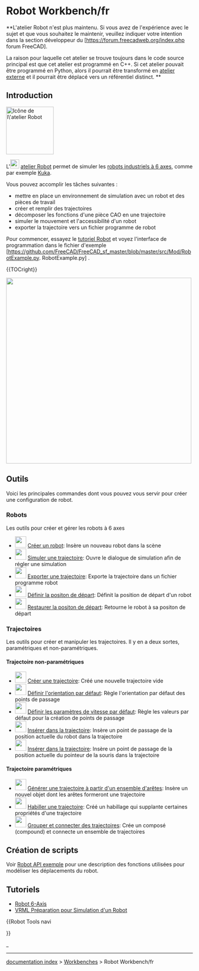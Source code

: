 # Robot Workbench/fr
**L'atelier Robot n'est plus maintenu. Si vous avez de l'expérience avec le sujet et que vous souhaitez le maintenir, veuillez indiquer votre intention dans la section développeur du [https://forum.freecadweb.org/index.php forum FreeCAD].

La raison pour laquelle cet atelier se trouve toujours dans le code source principal est que cet atelier est programmé en C++. Si cet atelier pouvait être programmé en Python, alors il pourrait être transformé en [atelier externe](external_workbenches/fr.md) et il pourrait être déplacé vers un référentiel distinct.
**

## Introduction

<img alt="Icône de l\'atelier Robot" src=images/Workbench_Robot.svg  style="width:128px;">

L\'<img alt="" src=images/Workbench_Robot.svg  style="width:24px;"> [atelier Robot](Robot_Workbench/fr.md) permet de simuler les [robots industriels à 6 axes](Robot_6-Axis/fr.md), comme par exemple [Kuka](http://kuka.com/).

Vous pouvez accomplir les tâches suivantes :

-   mettre en place un environnement de simulation avec un robot et des pièces de travail
-   créer et remplir des trajectoires
-   décomposer les fonctions d\'une pièce CAO en une trajectoire
-   simuler le mouvement et l\'accessibilité d\'un robot
-   exporter la trajectoire vers un fichier programme de robot

Pour commencer, essayez le [tutoriel Robot](Robot_tutorial/fr.md) et voyez l\'interface de programmation dans le fichier d\'exemple \[<https://github.com/FreeCAD/FreeCAD_sf_master/blob/master/src/Mod/RobotExample.py>. RobotExample.py\] .


{{TOCright}}

<img alt="" src=images/Robot_Workbench_example.jpg  style="width:500px;">

## Outils

Voici les principales commandes dont vous pouvez vous servir pour créer une configuration de robot.

### Robots

Les outils pour créer et gérer les robots à 6 axes

-   <img alt="" src=images/Robot_CreateRobot.svg  style="width:30px;"> [Créer un robot](Robot_CreateRobot/fr.md): Insère un nouveau robot dans la scène
-   <img alt="" src=images/Robot_Simulate.svg  style="width:30px;"> [Simuler une trajectoire](Robot_Simulate/fr.md): Ouvre le dialogue de simulation afin de régler une simulation
-   <img alt="" src=images/Robot_Export.svg  style="width:30px;"> [Exporter une trajectoire](Robot_Export/fr.md): Exporte la trajectoire dans un fichier programme robot
-   <img alt="" src=images/Robot_SetHomePos.svg  style="width:30px;"> [Définir la positon de départ](Robot_SetHomePos/fr.md): Définit la position de départ d\'un robot
-   <img alt="" src=images/Robot_RestoreHomePos.svg  style="width:30px;"> [Restaurer la positon de départ](Robot_RestoreHomePos/fr.md): Retourne le robot à sa positon de départ

### Trajectoires

Les outils pour créer et manipuler les trajectoires. Il y en a deux sortes, paramétriques et non-paramétriques.

#### Trajectoire non-paramétriques 

-   <img alt="" src=images/Robot_CreateTrajectory.svg  style="width:30px;"> [Créer une trajectoire](Robot_CreateTrajectory/fr.md): Créé une nouvelle trajectoire vide
-   <img alt="" src=images/Robot_SetDefaultOrientation.svg  style="width:30px;"> [Définir l\'orientation par défaut](Robot_SetDefaultOrientation/fr.md): Règle l\'orientation par défaut des points de passage
-   <img alt="" src=images/Robot_SetDefaultValues.svg  style="width:30px;"> [Définir les paramètres de vitesse par défaut](Robot_SetDefaultValues/fr.md): Règle les valeurs par défaut pour la création de points de passage
-   <img alt="" src=images/Robot_InsertWaypoint.svg  style="width:30px;"> [Insérer dans la trajectoire](Robot_InsertWaypoint/fr.md): Insère un point de passage de la position actuelle du robot dans la trajectoire
-   <img alt="" src=images/Robot_InsertWaypointPre.svg  style="width:30px;"> [Insérer dans la trajectoire](Robot_InsertWaypointPre/fr.md): Insère un point de passage de la position actuelle du pointeur de la souris dans la trajectoire

#### Trajectoire paramétriques 

-   <img alt="" src=images/Robot_Edge2Trac.svg  style="width:30px;"> [Générer une trajectoire à partir d\'un ensemble d\'arêtes](Robot_Edge2Trac/fr.md): Insère un nouvel objet dont les arêtes formeront une trajectoire
-   <img alt="" src=images/Robot_TrajectoryDressUp.svg  style="width:30px;"> [Habiller une trajectoire](Robot_TrajectoryDressUp/fr.md): Créé un habillage qui supplante certaines propriétés d\'une trajectoire
-   <img alt="" src=images/Robot_TrajectoryCompound.svg  style="width:30px;"> [Grouper et connecter des trajectoires](Robot_TrajectoryCompound/fr.md): Crée un composé (compound) et connecte un ensemble de trajectoires

## Création de scripts 

Voir [Robot API exemple](Robot_API_example/fr.md) pour une description des fonctions utilisées pour modéliser les déplacements du robot.

## Tutoriels

-   [Robot 6-Axis](Robot_6-Axis/fr.md)
-   [VRML Préparation pour Simulation d\'un Robot](VRML_Preparation_for_Robot_Simulation/fr.md)





{{Robot Tools navi

}} 

_

---
[documentation index](../README.md) > [Workbenches](Category_Workbenches.md) > Robot Workbench/fr
